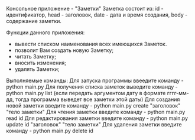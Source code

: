 Консольное приложение - "Заметки"
Заметка состоит из: id - идентификатор, head - заголовок, date - дата и время создания, body - содержание заметки.

Функции данного приложения:
- вывести списком наименования всех имеющихся Заметок.
- позволит Вам создать новую Заметку;
- читать Заметку;
- вносить изменения;
- удалять Заметки;

Выполняемые команды:
Для запуска программы ввеедите команду - python main.py
Для получения списка заметок выведите команду - python main.py list (если передать аргументом дату в формате гггг-мм-дд, тогда программа выведет все заметки этой даты)
Для создания новой заметки введите команду - python main.py create "заголовок" "тело заметки"
Для чтения заметки введите команду - python main.py read id
Для редактирования заметки введите команду - python main.py update id "заголовок" "тело заметки"
Для удаления заметки введите команду - python main.py delete id

